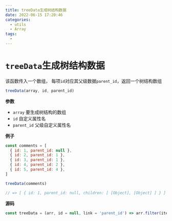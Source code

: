 ```yaml
---
title: treeData生成树结构数据
date: 2022-06-15 17:20:46
categories: 
  - utils
  - Array
tags: 
  - 
---
```

# `treeData`生成树结构数据

该函数传入一个数组， 每项`id`对应其父级数据`parent_id`，返回一个树结构数组

```js
treeData(array, id, parent_id)
```

**参数**

- `array` 要生成树结构的数组
- `id` 自定义属性名
- `parent_id` 父级自定义属性名

**例子**

```js
const comments = [
  { id: 1, parent_id: null },
  { id: 2, parent_id: 1 },
  { id: 3, parent_id: 1 },
  { id: 4, parent_id: 2 },
  { id: 5, parent_id: 4 },
]

treeData(comments)

// => [ { id: 1, parent_id: null, children: [ [Object], [Object] ] } ]
```

**源码**

```js
const treeData = (arr, id = null, link = 'parent_id') => arr.filter(item => item[link] === id).map(item => ({ ...item, children: treeData(arr, item.id) }))
```
